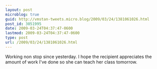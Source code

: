 ```yaml
---
layout: post
microblog: true
guid: http://vmstan-tweets.micro.blog/2009/03/24/1381061026.html
post_id: 3051995
date: 2009-03-24T04:37:47-0600
lastmod: 2009-03-24T04:37:47-0600
type: post
url: /2009/03/24/1381061026.html
---
```

Working non stop since yesterday. I hope the recipient appreciates the amount of work I've done so she can teach her class tomorrow.

